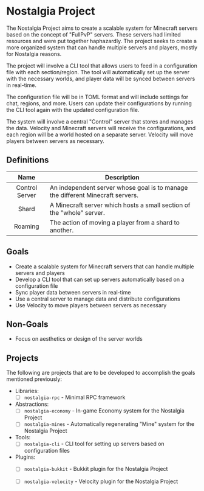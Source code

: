 # Nostalgia Project

The Nostalgia Project aims to create a scalable system for Minecraft servers based on the concept of "FullPvP" servers.
These servers had limited resources and were put together haphazardly. The project seeks to create a more organized
system that can handle multiple servers and players, mostly for Nostalgia reasons.

The project will involve a CLI tool that allows users to feed in a configuration file with each section/region. The
tool will automatically set up the server with the necessary worlds, and player data will be synced between servers in
real-time.

The configuration file will be in TOML format and will include settings for chat, regions, and more. Users can update
their configurations by running the CLI tool again with the updated configuration file.

The system will involve a central "Control" server that stores and manages the data. Velocity and Minecraft servers will
receive the configurations, and each region will be a world hosted on a separate server. Velocity will move players
between servers as necessary.

## Definitions

|      Name      | Description                                                                    |
|:--------------:|--------------------------------------------------------------------------------|
| Control Server | An independent server whose goal is to manage the different Minecraft servers. |
|     Shard      | A Minecraft server which hosts a small section of the "whole" server.          |
|    Roaming     | The action of moving a player from a shard to another.                         |

## Goals

- Create a scalable system for Minecraft servers that can handle multiple servers and players
- Develop a CLI tool that can set up servers automatically based on a configuration file
- Sync player data between servers in real-time
- Use a central server to manage data and distribute configurations
- Use Velocity to move players between servers as necessary

## Non-Goals

- Focus on aesthetics or design of the server worlds

## Projects

The following are projects that are to be developed to accomplish the goals mentioned previously:

- Libraries:
    - [ ] `nostalgia-rpc` - Minimal RPC framework
- Abstractions:
    - [ ] `nostalgia-economy` - In-game Economy system for the Nostalgia Project
    - [ ] `nostalgia-mines` - Automatically regenerating "Mine" system for the Nostalgia Project
- Tools:
    - [ ] `nostalgia-cli` - CLI tool for setting up servers based on configuration files
- Plugins:
    - [ ] `nostalgia-bukkit` - Bukkit plugin for the Nostalgia Project
    - [ ] `nostalgia-velocity` - Velocity plugin for the Nostalgia Project


